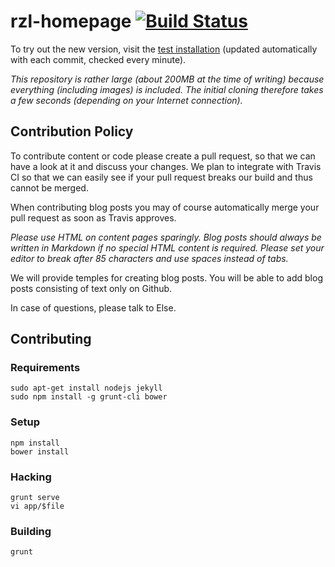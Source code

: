 # rzl-homepage  [![Build Status](https://travis-ci.org/tabascoeye/rzl-homepage.svg)](https://travis-ci.org/tabascoeye/rzl-homepage)

To try out the new version, visit the [test installation](https://new.raumzeitlabor.de)
(updated automatically with each commit, checked every minute).

*This repository is rather large (about 200MB at the time of writing) because
everything (including images) is included. The initial cloning therefore takes
a few seconds (depending on your Internet connection).*

## Contribution Policy

To contribute content or code please create a pull request, so that we can have a look
at it and discuss your changes. We plan to integrate with Travis CI so that we can easily
see if your pull request breaks our build and thus cannot be merged.

When contributing blog posts you may of course automatically merge your pull request as
soon as Travis approves.

*Please use HTML on content pages sparingly. Blog posts should always be written in
Markdown if no special HTML content is required. Please set your editor to break after
85 characters and use spaces instead of tabs.*

We will provide temples for creating blog posts. You will be able to add blog posts
consisting of text only on Github.

In case of questions, please talk to Else.

## Contributing

### Requirements

    sudo apt-get install nodejs jekyll
    sudo npm install -g grunt-cli bower

### Setup

    npm install
    bower install

### Hacking

    grunt serve
    vi app/$file

### Building

    grunt
